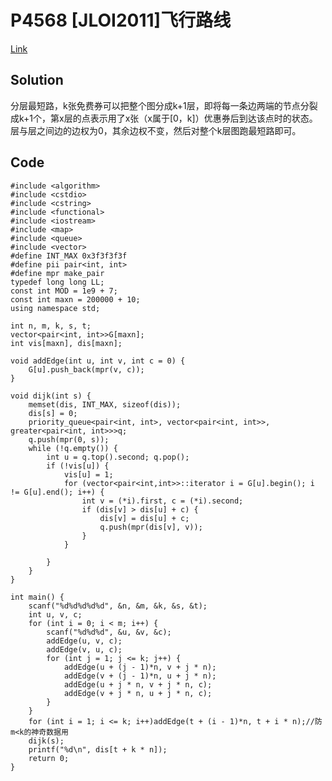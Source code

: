 # P4568 [JLOI2011]飞行路线

[Link](https://www.luogu.org/problemnew/show/P4568)

## Solution

分层最短路，k张免费券可以把整个图分成k+1层，即将每一条边两端的节点分裂成k+1个，第x层的点表示用了x张（x属于[0，k]）优惠券后到达该点时的状态。层与层之间边的边权为0，其余边权不变，然后对整个k层图跑最短路即可。

## Code

    #include <algorithm>
    #include <cstdio>
    #include <cstring>
    #include <functional>
    #include <iostream>
    #include <map>
    #include <queue>
    #include <vector>
    #define INT_MAX 0x3f3f3f3f
    #define pii pair<int, int>
    #define mpr make_pair
    typedef long long LL;
    const int MOD = 1e9 + 7;
    const int maxn = 200000 + 10;
    using namespace std;

    int n, m, k, s, t;
    vector<pair<int, int>>G[maxn];
    int vis[maxn], dis[maxn];

    void addEdge(int u, int v, int c = 0) {
        G[u].push_back(mpr(v, c));
    }

    void dijk(int s) {
        memset(dis, INT_MAX, sizeof(dis));
        dis[s] = 0;
        priority_queue<pair<int, int>, vector<pair<int, int>>, greater<pair<int, int>>>q;
        q.push(mpr(0, s));
        while (!q.empty()) {
            int u = q.top().second; q.pop();
            if (!vis[u]) {
                vis[u] = 1;
                for (vector<pair<int,int>>::iterator i = G[u].begin(); i != G[u].end(); i++) {
                    int v = (*i).first, c = (*i).second;
                    if (dis[v] > dis[u] + c) {
                        dis[v] = dis[u] + c;
                        q.push(mpr(dis[v], v));
                    }
                }

            }
        }
    }

    int main() {
        scanf("%d%d%d%d%d", &n, &m, &k, &s, &t);
        int u, v, c;
        for (int i = 0; i < m; i++) {
            scanf("%d%d%d", &u, &v, &c);
            addEdge(u, v, c);
            addEdge(v, u, c);
            for (int j = 1; j <= k; j++) {
                addEdge(u + (j - 1)*n, v + j * n);
                addEdge(v + (j - 1)*n, u + j * n);
                addEdge(u + j * n, v + j * n, c);
                addEdge(v + j * n, u + j * n, c);
            }
        }
        for (int i = 1; i <= k; i++)addEdge(t + (i - 1)*n, t + i * n);//防m<k的神奇数据用
        dijk(s);
        printf("%d\n", dis[t + k * n]);
        return 0;
    }